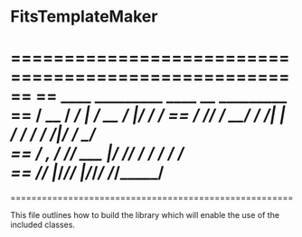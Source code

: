 # FitsTemplateMaker

======================================================
==     ____  _________    ____  __  _________
==    / __ \/ ____/   |  / __ \/  |/  / ____/
==   / /_/ / __/ / /| | / / / / /|_/ / __/   
==  / _, _/ /___/ ___ |/ /_/ / /  / / /___   
== /_/ |_/_____/_/  |_/_____/_/  /_/_____/                                      
== 
======================================================

This file outlines how to build the library which will enable
the use of the included classes.
